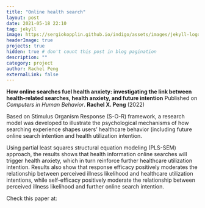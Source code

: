 ```yaml
---
title: "Online health search"
layout: post
date: 2021-05-18 22:10
tag: jekyll
image: https://sergiokopplin.github.io/indigo/assets/images/jekyll-logo-light-solid.png
headerImage: true
projects: true
hidden: true # don't count this post in blog pagination
description: ""
category: project
author: Rachel Peng
externalLink: false
---
```



**How online searches fuel health anxiety: investigating the link between health-related searches, health anxiety, and future intention**
Published on *Computers in Human Behavior*. **Rachel X. Peng** (2022)

Based on Stimulus Organism Response (S-O-R) framework, a research model was developed to illustrate the psychological mechanisms of how searching experience shapes users’ healthcare behavior (including future online search intention and health utilization intention. 

Using partial least squares structural equation modeling (PLS-SEM) approach, the results shows that health information online searches will trigger health anxiety, which in turn reinforce further healthcare utilization intention. Results also show that response efficacy positively moderates the relationship between perceived illness likelihood and healthcare utilization intentions, while self-efficacy positively moderate the relationship between perceived illness likelihood and further online search intention.

Check this paper at: 
